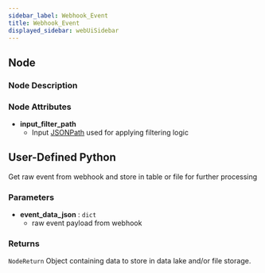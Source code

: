 ```yaml
---
sidebar_label: Webhook_Event
title: Webhook_Event
displayed_sidebar: webUiSidebar
---
```


## Node

### Node Description

### Node Attributes

- **input_filter_path**
  - Input [JSONPath](https://jsonpath.com) used for applying filtering logic

## User-Defined Python

Get raw event from webhook and store in table or file for further processing

### Parameters

- **event_data_json** : `dict`
    - raw event payload from webhook

### Returns

`NodeReturn`
  Object containing data to store in data lake and/or file storage.
